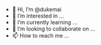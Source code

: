 - 👋 Hi, I’m @dukemai
- 👀 I’m interested in ...
- 🌱 I’m currently learning ...
- 💞️ I’m looking to collaborate on ...
- 📫 How to reach me ...

<!---
dukemai/dukemai is a ✨ special ✨ repository because its `README.md` (this file) appears on your GitHub profile.
You can click the Preview link to take a look at your changes.
--->
